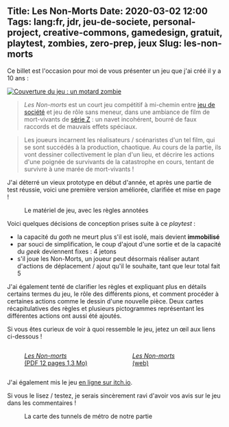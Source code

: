 Title: Les Non-Morts
Date: 2020-03-02 12:00
Tags: lang:fr, jdr, jeu-de-societe, personal-project, creative-commons, gamedesign, gratuit, playtest, zombies, zero-prep, jeux
Slug: les-non-morts
---

Ce billet est l'occasion pour moi de vous présenter un jeu que j'ai créé il y a 10 ans :

[![Couverture du jeu : un motard zombie](https://lucas-c.github.io/jdr/LesNonMorts/cover_ilustration_to_a_comic_zombie_collection_by_danyaellopes_dcftr2d-pre.jpg)](https://lucas-c.github.io/jdr/LesNonMorts/cover_ilustration_to_a_comic_zombie_collection_by_danyaellopes_dcftr2d-pre.jpg)

> _Les Non-morts_ est un court jeu compétitif à mi-chemin entre [jeu de société](/lucas/blog/tag/jeu-de-societe.html)
> et jeu de rôle sans meneur, dans une ambiance de film de mort-vivants de [série Z](https://fr.wikipedia.org/wiki/S%C3%A9rie_Z) :
> un navet incohérent, bourré de faux raccords et de mauvais effets spéciaux.

> Les joueurs incarnent les réalisateurs / scénaristes d'un tel film, qui se sont succédés à la production, chaotique.
> Au cours de la partie, ils vont dessiner collectivement le plan d'un lieu,
> et décrire les actions d'une poignée de survivants de la catastrophe en cours,
> tentant de survivre à une marée de mort-vivants !

J'ai déterré un vieux prototype en début d'année,
et après une partie de test réussie, voici une première version améliorée, clarifiée et mise en page !

<figure>
  <a href="images/2020/03/playtest2-notes.jpg">
    <img alt="" src="images/2020/03/playtest2-notes.jpg">
  </a>
  <figcaption>Le matériel de jeu, avec les règles annotées</figcaption>
</figure>

Voici quelques décisions de conception prises suite à ce _playtest_ :

- la capacité du _goth_ ne meurt plus s'il est isolé, mais devient **immobilisé**
- par souci de simplification, le coup d'ajout d'une sortie et de la capacité du _geek_ deviennent fixes : 4 jetons
- s'il joue les Non-Morts, un joueur peut désormais réaliser autant d'actions de déplacement / ajout qu'il le souhaite,
tant que leur total fait 5

J'ai également tenté de clarifier les règles et expliquant plus en détails certains termes du jeu,
le rôle des différents pions, et comment procéder à certaines actions comme le dessin d'une nouvelle pièce.
Deux cartes récapitulatives des règles et plusieurs pictogrammes représentant les différentes actions ont aussi été ajoutés.

Si vous êtes curieux de voir à quoi ressemble le jeu, jetez un œil aux liens ci-dessous !

<div class="side-by-side">
  <a href="https://github.com/Lucas-C/jdr/releases/download/LesNonMorts-v1.0/LesNonMorts-v1.0.pdf">
    <figure>
      <img alt="" src="images/2020/03/LesNonMorts-pdf.jpg">
      <figcaption><em>Les Non-morts</em><br>(PDF 12 pages 1,3 Mo)</figcaption>
    </figure>
  </a>
  <a href="https://lucas-c.github.io/jdr/LesNonMorts/">
    <figure>
      <img alt="" src="images/2020/03/LesNonMorts-web.jpg">
      <figcaption><em>Les Non-morts</em><br>(web)</figcaption>
    </figure>
  </a>
</div>

J'ai également mis le jeu [en ligne sur itch.io](https://lucas-c.itch.io/les-non-morts).

Si vous le lisez / testez, je serais sincèrement ravi d'avoir vos avis sur le jeu dans les commentaires !

<figure>
  <a href="images/2020/03/playtest2-notes.jpg">
    <img alt="" src="images/2020/03/playtest2-map.jpg">
  </a>
  <figcaption>La carte des tunnels de métro de notre partie</figcaption>
</figure>

<style>
@font-face {
  font-family: Shlop;
  src: url('https://lucas-c.github.io/jdr/LesNonMorts/shlop rg.ttf');
}
h1 {
  font-family: Shlop;
  font-size: 8rem !important;
  text-align: center;
}
.side-by-side {
  display: flex;
  justify-content: center;
  align-items: center;
  flex-flow: wrap;
}
.side-by-side > * { flex: 1 0; }
</style>
